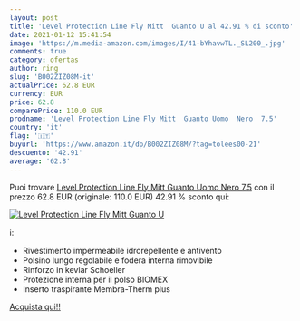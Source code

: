 ```yaml
---
layout: post
title: 'Level Protection Line Fly Mitt  Guanto U al 42.91 % di sconto'
date: 2021-01-12 15:41:54
image: 'https://m.media-amazon.com/images/I/41-bYhavwTL._SL200_.jpg'
comments: true
category: ofertas
author: ring
slug: 'B002ZIZ08M-it'
actualPrice: 62.8 EUR
currency: EUR
price: 62.8
comparePrice: 110.0 EUR
prodname: 'Level Protection Line Fly Mitt  Guanto Uomo  Nero  7.5'
country: 'it'
flag: '🇮🇹'
buyurl: 'https://www.amazon.it/dp/B002ZIZ08M/?tag=tolees00-21'
descuento: '42.91'
average: '62.8'
---
```


Puoi trovare [Level Protection Line Fly Mitt  Guanto Uomo  Nero  7.5](https://www.amazon.it/dp/B002ZIZ08M/?tag=tolees00-21) con il prezzo 62.8 EUR (originale: 110.0 EUR) 42.91 % sconto qui:

[![Level Protection Line Fly Mitt  Guanto U](https://m.media-amazon.com/images/I/41-bYhavwTL._SL200_.jpg)](https://www.amazon.it/dp/B002ZIZ08M/?tag=tolees00-21)

ℹ️:

- Rivestimento impermeabile idrorepellente e antivento
- Polsino lungo regolabile e fodera interna rimovibile
- Rinforzo in kevlar Schoeller
- Protezione interna per il polso BIOMEX
- Inserto traspirante Membra-Therm plus

[Acquista qui!!](https://www.amazon.it/dp/B002ZIZ08M/?tag=tolees00-21)
